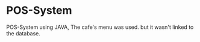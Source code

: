 # POS-System
POS-System using JAVA, The cafe's menu was used.
but it wasn't linked to the database.

